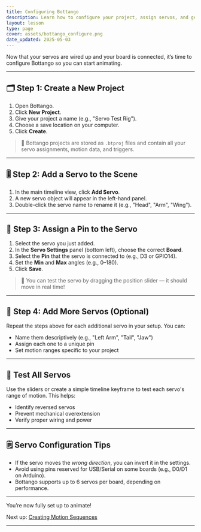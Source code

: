 ```yaml
---
title: Configuring Bottango
description: Learn how to configure your project, assign servos, and get ready to animate.
layout: lesson
type: page
cover: assets/bottango_configure.png
date_updated: 2025-05-03
---
```


Now that your servos are wired up and your board is connected, it’s time to configure Bottango so you can start animating.

---

## 🗂️ Step 1: Create a New Project

1. Open Bottango.
2. Click **New Project**.
3. Give your project a name (e.g., "Servo Test Rig").
4. Choose a save location on your computer.
5. Click **Create**.

> 💾 Bottango projects are stored as `.btproj` files and contain all your servo assignments, motion data, and triggers.

---

## 🎚️ Step 2: Add a Servo to the Scene

1. In the main timeline view, click **Add Servo**.
2. A new servo object will appear in the left-hand panel.
3. Double-click the servo name to rename it (e.g., "Head", "Arm", "Wing").

---

## 📌 Step 3: Assign a Pin to the Servo

1. Select the servo you just added.
2. In the **Servo Settings** panel (bottom left), choose the correct **Board**.
3. Select the **Pin** that the servo is connected to (e.g., D3 or GPIO14).
4. Set the **Min** and **Max** angles (e.g., 0–180).
5. Click **Save**.

> 🔄 You can test the servo by dragging the position slider — it should move in real time!

---

## 🔄 Step 4: Add More Servos (Optional)

Repeat the steps above for each additional servo in your setup. You can:

- Name them descriptively (e.g., "Left Arm", "Tail", "Jaw")
- Assign each one to a unique pin
- Set motion ranges specific to your project

---

## 🧪 Test All Servos

Use the sliders or create a simple timeline keyframe to test each servo's range of motion. This helps:

- Identify reversed servos
- Prevent mechanical overextension
- Verify proper wiring and power

---

## 🗒️ Servo Configuration Tips

- If the servo moves the *wrong direction*, you can invert it in the settings.
- Avoid using pins reserved for USB/Serial on some boards (e.g., D0/D1 on Arduino).
- Bottango supports up to 6 servos per board, depending on performance.

---

You’re now fully set up to animate!

Next up: [Creating Motion Sequences](06_create_motion.md)

---
